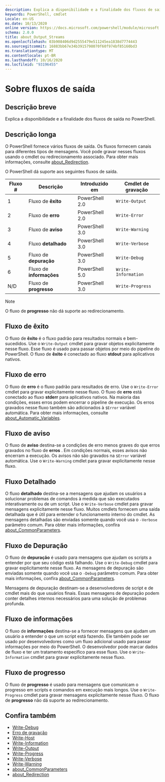 ```yaml
---
description: Explica a disponibilidade e a finalidade dos fluxos de saída no PowerShell.
keywords: PowerShell, cmdlet
Locale: en-US
ms.date: 10/13/2020
online version: https://docs.microsoft.com/powershell/module/microsoft.powershell.core/about/about_output_streams?view=powershell-7.1&WT.mc_id=ps-gethelp
schema: 2.0.0
title: about_Output_Streams
ms.openlocfilehash: 03b908406d9d2555479e511245ea1838d7774443
ms.sourcegitcommit: 16883bb67e34b3915798070f60f974bf85160bd3
ms.translationtype: MT
ms.contentlocale: pt-BR
ms.lasthandoff: 10/16/2020
ms.locfileid: "93196455"
---
```

# <a name="about-output-streams"></a>Sobre fluxos de saída

## <a name="short-description"></a>Descrição breve
Explica a disponibilidade e a finalidade dos fluxos de saída no PowerShell.

## <a name="long-description"></a>Descrição longa

O PowerShell fornece vários fluxos de saída. Os fluxos fornecem canais para diferentes tipos de mensagens. Você pode gravar nesses fluxos usando o cmdlet ou redirecionamento associado. Para obter mais informações, consulte [about_Redirection](about_Redirection.md).

O PowerShell dá suporte aos seguintes fluxos de saída.

| Fluxo # |      Descrição       | Introduzido em  |    Cmdlet de gravação     |
| -------- | ---------------------- | -------------- | ------------------- |
| 1        | Fluxo de **êxito**     | PowerShell 2.0 | `Write-Output`      |
| 2        | Fluxo de **erro**       | PowerShell 2.0 | `Write-Error`       |
| 3        | Fluxo de **aviso**     | PowerShell 3.0 | `Write-Warning`     |
| 4        | Fluxo **detalhado**     | PowerShell 3.0 | `Write-Verbose`     |
| 5        | Fluxo de **depuração**       | PowerShell 3.0 | `Write-Debug`       |
| 6        | Fluxo de **informações** | PowerShell 5.0 | `Write-Information` |
| N/D      | Fluxo de **progresso**    | PowerShell 3.0 | `Write-Progress`    |

> [!NOTE]
> O fluxo de **progresso** não dá suporte ao redirecionamento.

## <a name="success-stream"></a>Fluxo de êxito

O fluxo de **êxito** é o fluxo padrão para resultados normais e bem-sucedidos.
Use o `Write-Output` cmdlet para gravar objetos explicitamente nesse fluxo. Esse fluxo é usado para passar objetos por meio do pipeline do PowerShell. O fluxo de **êxito** é conectado ao fluxo **stdout** para aplicativos nativos.

## <a name="error-stream"></a>Fluxo de erro

O fluxo de **erro** é o fluxo padrão para resultados de erro. Use o `Write-Error` cmdlet para gravar explicitamente nesse fluxo. O fluxo de **erro** está conectado ao fluxo **stderr** para aplicativos nativos. Na maioria das condições, esses erros podem encerrar o pipeline de execução. Os erros gravados nesse fluxo também são adicionados à `$Error` variável automática. Para obter mais informações, consulte [about_Automatic_Variables](about_Automatic_Variables.md).

## <a name="warning-stream"></a>Fluxo de aviso

O fluxo de **aviso** destina-se a condições de erro menos graves do que erros gravados no fluxo de **erros** . Em condições normais, esses avisos não encerram a execução. Os avisos não são gravados na `$Error` variável automática. Use o `Write-Warning` cmdlet para gravar explicitamente nesse fluxo.

## <a name="verbose-stream"></a>Fluxo Detalhado

O fluxo **detalhado** destina-se a mensagens que ajudam os usuários a solucionar problemas de comandos à medida que são executados interativamente ou de um script. Use o `Write-Verbose` cmdlet para gravar mensagens explicitamente nesse fluxo. Muitos cmdlets fornecem uma saída detalhada que é útil para entender o funcionamento interno do cmdlet. As mensagens detalhadas são enviadas somente quando você usa o `-Verbose` parâmetro comum. Para obter mais informações, confira [about_CommonParameters](about_CommonParameters.md).

## <a name="debug-stream"></a>Fluxo de Depuração

O fluxo de **depuração** é usado para mensagens que ajudam os scripts a entender por que seu código está falhando. Use o `Write-Debug` cmdlet para gravar explicitamente nesse fluxo. As mensagens de depuração são enviadas somente quando você usa o `-Debug` parâmetro comum. Para obter mais informações, confira [about_CommonParameters](about_CommonParameters.md).

Mensagens de depuração destinam-se a desenvolvedores de script e de cmdlet mais do que usuários finais. Essas mensagens de depuração podem conter detalhes internos necessários para uma solução de problemas profunda.

## <a name="information-stream"></a>Fluxo de informações

O fluxo de **informações** destina-se a fornecer mensagens que ajudam um usuário a entender o que um script está fazendo. Ele também pode ser usado por desenvolvedores como um fluxo adicional usado para passar informações por meio do PowerShell. O desenvolvedor pode marcar dados de fluxo e ter um tratamento específico para esse fluxo. Use o `Write-Information` cmdlet para gravar explicitamente nesse fluxo.

## <a name="progress-stream"></a>Fluxo de progresso

O fluxo de **progresso** é usado para mensagens que comunicam o progresso em scripts e comandos em execução mais longos. Use o `Write-Progress` cmdlet para gravar mensagens explicitamente nesse fluxo. O fluxo de **progresso** não dá suporte ao redirecionamento.

## <a name="see-also"></a>Confira também

- [Write-Debug](xref:Microsoft.PowerShell.Utility.Write-Debug)
- [Erro de gravação](xref:Microsoft.PowerShell.Utility.Write-Error)
- [Write-Host](xref:Microsoft.PowerShell.Utility.Write-Host)
- [Write-Information](xref:Microsoft.PowerShell.Utility.Write-Information)
- [Write-Output](xref:Microsoft.PowerShell.Utility.Write-Output)
- [Write-Progress](xref:Microsoft.PowerShell.Utility.Write-Progress)
- [Write-Verbose](xref:Microsoft.PowerShell.Utility.Write-Verbose)
- [Write-Warning](xref:Microsoft.PowerShell.Utility.Write-Warning)
- [about_CommonParameters](about_CommonParameters.md)
- [about_Redirection](about_Redirection.md)
